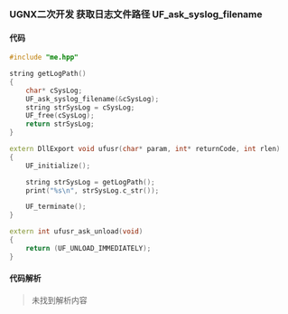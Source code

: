 ### UGNX二次开发 获取日志文件路径 UF_ask_syslog_filename

#### 代码

```cpp
#include "me.hpp"

string getLogPath()
{
    char* cSysLog;
    UF_ask_syslog_filename(&cSysLog);
    string strSysLog = cSysLog;
    UF_free(cSysLog);
    return strSysLog;
}

extern DllExport void ufusr(char* param, int* returnCode, int rlen)
{
    UF_initialize();

    string strSysLog = getLogPath();
    print("%s\n", strSysLog.c_str());

    UF_terminate();
}

extern int ufusr_ask_unload(void)
{
    return (UF_UNLOAD_IMMEDIATELY);
}
```

#### 代码解析
> 未找到解析内容

